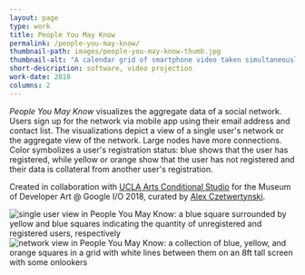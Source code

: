 ```yaml
---
layout: page
type: work
title: People You May Know
permalink: /people-you-may-know/
thumbnail-path: images/people-you-may-know-thumb.jpg
thumbnail-alt: "A calendar grid of smartphone video taken simultaneously from the front and back camera of a user's phone for thirty one days in phonelovesyoutoo: database"
short-description: software, video projection
work-date: 2018
columns: 2
---
```


<em>People You May Know</em> visualizes the aggregate data of a social network.
Users sign up for the network via mobile app using their email address and contact list.
The visualizations depict a view of a single user's network or the aggregate view of the network.
Large nodes have more connections.
Color symbolizes a user's registration status: blue shows that the user has registered, while yellow or orange show that the user has not registered and their data is collateral from another user's registration.

Created in collaboration with <a href="http://software.arts.ucla.edu/">UCLA Arts Conditional Studio</a> for the Museum of Developer Art @ Google I/O 2018, curated by <a href="http://www.alexczetwertynski.com/">Alex Czetwertynski</a>.

<div class="invisible-margin image-grid">

<div class="col-30-block grid-margin-bottom video">
  <img src="{{ site.baseurl }}/images/people-you-may-know-single-person.jpg" alt="single user view in People You May Know: a blue square surrounded by yellow and blue squares indicating the quantity of unregistered and registered users, respectively">
</div>

<div class="col-30-block grid-margin-bottom video">
  <img src="{{ site.baseurl }}/images/people-you-may-know-1.jpg" alt="network view in People You May Know: a collection of blue, yellow, and orange squares in a grid with white lines between them on an 8ft tall screen with some onlookers">
</div>

</div>